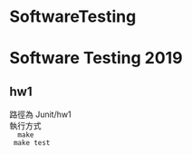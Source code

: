 # SoftwareTesting  
Software Testing  2019
========

## hw1
路徑為 Junit/hw1  
執行方式  
`  make`  
` make test`
